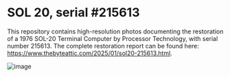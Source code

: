 # SOL 20, serial #215613
This repository contains high-resolution photos documenting the restoration of a 1976 SOL-20 Terminal Computer by Processor Technology, with serial number 215613.
The complete restoration report can be found here:
<a href="https://www.thebyteattic.com/2025/01/sol20-215613.html">https://www.thebyteattic.com/2025/01/sol20-215613.html</a>.

![image](https://github.com/user-attachments/assets/eb82afb1-c650-4f4f-b55a-2801a282b988)

